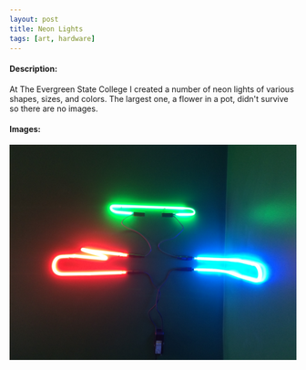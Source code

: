 ```yaml
---
layout: post
title: Neon Lights
tags: [art, hardware]
---
```


#### Description:
At The Evergreen State College I created a number of neon lights of various shapes, sizes, and colors.  The largest one, a flower in a pot, didn't survive so there are no images.

#### Images:
<img class="gallery" src="/public/1997-12-31-neon1.jpg"/>

